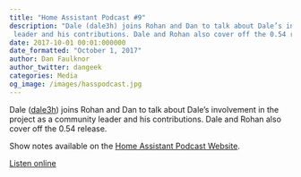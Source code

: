 ```yaml
---
title: "Home Assistant Podcast #9"
description: "Dale (dale3h) joins Rohan and Dan to talk about Dale’s involvement in the project as a community
 leader and his contributions. Dale and Rohan also cover off the 0.54 release."
date: 2017-10-01 00:01:000000
date_formatted: "October 1, 2017"
author: Dan Faulknor
author_twitter: dangeek
categories: Media
og_image: /images/hasspodcast.jpg
---
```


Dale ([dale3h](https://github.com/dale3h)) joins Rohan and Dan to talk about Dale’s involvement in the project as a community
 leader and his contributions. Dale and Rohan also cover off the 0.54 release.

Show notes available on the [Home Assistant Podcast Website](https://hasspodcast.io/ha009/).

[Listen online][episode]

[episode]: https://hasspodcast.io/ha009/
